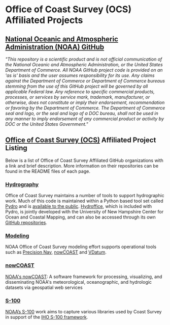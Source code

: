 # Office of Coast Survey (OCS) Affiliated Projects
## [National Oceanic and Atmospheric Administration (NOAA) GitHub](https://github.com/NOAAGov)

*"This repository is a scientific product and is not official communication of the National Oceanic and Atmospheric Administration, or the United States Department of Commerce. All NOAA GitHub project code is provided on an 'as is' basis and the user assumes responsibility for its use. Any claims against the Department of Commerce or Department of Commerce bureaus stemming from the use of this GitHub project will be governed by all applicable Federal law. Any reference to specific commercial products, processes, or services by service mark, trademark, manufacturer, or otherwise, does not constitute or imply their endorsement, recommendation or favoring by the Department of Commerce. The Department of Commerce seal and logo, or the seal and logo of a DOC bureau, shall not be used in any manner to imply endorsement of any commercial product or activity by DOC or the United States Government."*

## [Office of Coast Survey (OCS)](https://www.nauticalcharts.noaa.gov/) Affiliated Project Listing

Below is a list of Office of Coast Survey Affiliated GitHub organizations with a link and brief description. More information on their repositories can be found in the README files of each page.

### [Hydrography](https://github.com/noaa-ocs-hydrography)

Office of Coast Survey maintains a number of tools to support hydrographic work.  Much of this code is maintained within a Python based tool set called [Pydro](https://nauticalcharts.noaa.gov/data/tools-apps.html) and is [available to the public](https://svn.pydro.noaa.gov/download_pydro.html).  [Hydroffice](https://www.hydroffice.org/), which is included with Pydro, is jointly developed with the University of New Hampshire Center for Ocean and Coastal Mapping, and can also be accessed through its own [GitHub repositories](https://github.com/hydroffice).

### [Modeling](https://github.com/noaa-ocs-modeling)

NOAA Office of Coast Survey modeling effort supports operational tools such as [Precision Nav](https://noaacoastsurvey.wordpress.com/2018/06/12/the-world-of-s-100-updated-framework-of-maritime-data-standards-to-be-released-in-2018/), [nowCOAST](https://nowcoast.noaa.gov/) and [VDatum](https://vdatum.noaa.gov/).

### [nowCOAST](https://github.com/noaa-nowcoast)
[NOAA's nowCOAST](https://nowcoast.noaa.gov/): A software framework for processing, visualizing, and disseminating NOAA's meteorological, oceanographic, and hydrologic datasets via geospatial web services

### [S-100](https://github.com/noaa-ocs-s100)

[NOAA’s S-100](https://noaacoastsurvey.wordpress.com/2018/06/12/the-world-of-s-100-updated-framework-of-maritime-data-standards-to-be-released-in-2018/) work aims to capture various libraries used by Coast Survey in support of the [IHO S-100 framework](http://s100.iho.int/S100/).
